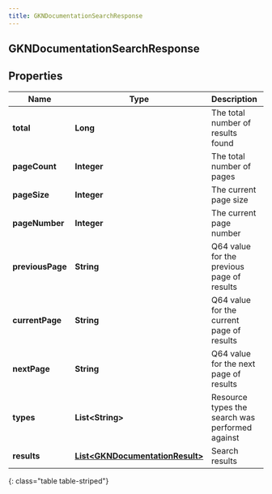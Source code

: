 ```yaml
---
title: GKNDocumentationSearchResponse
---
```

## GKNDocumentationSearchResponse


## Properties

| Name | Type | Description | Notes |
| ------------ | ------------- | ------------- | ------------- |
| **total** | <!----><!---->**Long**<!----> | The total number of results found |  |
| **pageCount** | <!----><!---->**Integer**<!----> | The total number of pages |  |
| **pageSize** | <!----><!---->**Integer**<!----> | The current page size |  |
| **pageNumber** | <!----><!---->**Integer**<!----> | The current page number |  |
| **previousPage** | <!----><!---->**String**<!----> | Q64 value for the previous page of results |  [optional] |
| **currentPage** | <!----><!---->**String**<!----> | Q64 value for the current page of results |  [optional] |
| **nextPage** | <!----><!---->**String**<!----> | Q64 value for the next page of results |  [optional] |
| **types** | <!----><!---->**List&lt;String&gt;**<!----> | Resource types the search was performed against |  |
| **results** | <!----><!---->[**List&lt;GKNDocumentationResult&gt;**](GKNDocumentationResult.html)<!----> | Search results |  |
{: class="table table-striped"}



